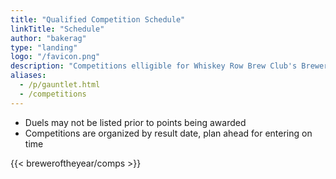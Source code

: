 ```yaml
---
title: "Qualified Competition Schedule"
linkTitle: "Schedule"
author: "bakerag"
type: "landing"
logo: "/favicon.png"
description: "Competitions elligible for Whiskey Row Brew Club's Brewer of the Year points"
aliases:
  - /p/gauntlet.html
  - /competitions
---
```


* Duels may not be listed prior to points being awarded
* Competitions are organized by result date, plan ahead for entering on time

{{< breweroftheyear/comps >}}